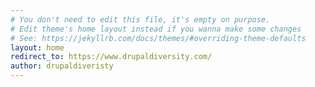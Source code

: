 ```yaml
---
# You don't need to edit this file, it's empty on purpose.
# Edit theme's home layout instead if you wanna make some changes
# See: https://jekyllrb.com/docs/themes/#overriding-theme-defaults
layout: home
redirect_to: https://www.drupaldiversity.com/
author: drupaldiveristy
---
```

